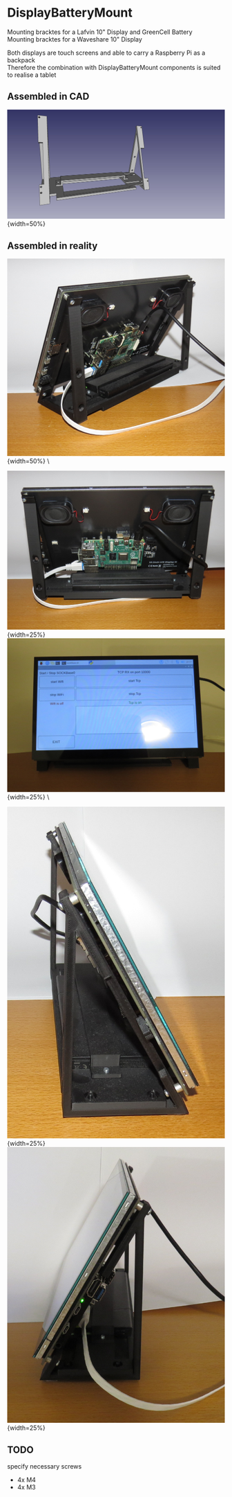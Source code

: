 # DisplayBatteryMount
Mounting bracktes for a Lafvin 10" Display and GreenCell Battery \
Mounting bracktes for a Waveshare 10" Display 

Both displays are touch screens and able to carry a Raspberry Pi as a backpack \
Therefore the combination with DisplayBatteryMount components is suited to realise a tablet


## Assembled in CAD
![Assy.jpeg](images/Assy.jpeg){width=50%}

## Assembled in reality
![Assy.jpeg](images/angled.JPG){width=50%} \

![Assy.jpeg](images/back.JPG){width=25%} ![Assy.jpeg](images/front.JPG){width=25%} \

![Assy.jpeg](images/left.JPG){width=25%} ![Assy.jpeg](images/right.JPG){width=25%}

## TODO
specify necessary screws
 * 4x M4
 * 4x M3

